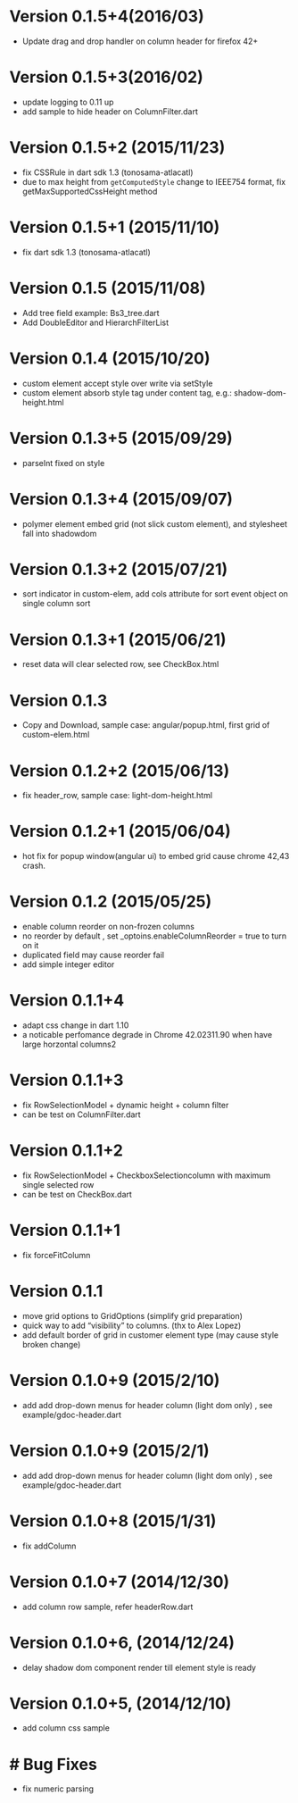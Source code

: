 # Version 0.1.5+4(2016/03)
- Update drag and drop handler on column header for firefox 42+

# Version 0.1.5+3(2016/02)
- update logging to 0.11 up
- add sample to hide header on ColumnFilter.dart

# Version 0.1.5+2 (2015/11/23)
- fix CSSRule in dart sdk 1.3 (tonosama-atlacatl)
- due to max height from `getComputedStyle` change to IEEE754 format, fix getMaxSupportedCssHeight method


# Version 0.1.5+1 (2015/11/10)

- fix dart sdk 1.3 (tonosama-atlacatl)

# Version 0.1.5 (2015/11/08)

- Add tree field example: Bs3_tree.dart
- Add DoubleEditor and HierarchFilterList


# Version 0.1.4 (2015/10/20)

- custom element accept style over write via setStyle
- custom element absorb style tag under content tag, e.g.: shadow-dom-height.html



# Version 0.1.3+5 (2015/09/29)

- parseInt fixed on style


# Version 0.1.3+4 (2015/09/07)

- polymer element embed grid (not slick custom element), and stylesheet fall into shadowdom


# Version 0.1.3+2 (2015/07/21)

- sort indicator in custom-elem, add cols attribute for sort event object on single column sort

# Version 0.1.3+1 (2015/06/21)

- reset data will clear selected row, see CheckBox.html

# Version 0.1.3

- Copy and Download, sample case: angular/popup.html, first grid of custom-elem.html

# Version 0.1.2+2 (2015/06/13)

- fix header_row, sample case: light-dom-height.html


# Version 0.1.2+1 (2015/06/04)
- hot fix for popup window(angular ui) to embed grid cause chrome 42,43 crash.


# Version 0.1.2 (2015/05/25)

- enable column reorder on non-frozen columns
- no reorder by default , set _optoins.enableColumnReorder = true to turn on it
- duplicated field may cause reorder fail
- add simple integer editor

# Version 0.1.1+4

- adapt css change in dart 1.10
- a noticable perfomance degrade in Chrome 42.02311.90 when have large horzontal columns2

# Version 0.1.1+3

- fix RowSelectionModel + dynamic height + column filter
- can be test on ColumnFilter.dart

# Version 0.1.1+2

- fix RowSelectionModel + CheckboxSelectioncolumn with maximum single selected row
- can be test on CheckBox.dart

# Version 0.1.1+1

- fix forceFitColumn

# Version 0.1.1

- move grid options to GridOptions (simplify grid preparation)
- quick way to add “visibility” to columns. (thx to Alex Lopez)
- add default border of grid in customer element type (may cause style broken change)

# Version 0.1.0+9 (2015/2/10)

- add add drop-down menus for header column (light dom only) , see example/gdoc-header.dart

# Version 0.1.0+9 (2015/2/1)

- add add drop-down menus for header column (light dom only) , see example/gdoc-header.dart

# Version 0.1.0+8 (2015/1/31)

- fix addColumn

# Version 0.1.0+7 (2014/12/30)

- add column row sample, refer headerRow.dart

# Version 0.1.0+6, (2014/12/24)

- delay shadow dom component render till element style is ready

# Version 0.1.0+5, (2014/12/10)

- add column css sample

# # Bug Fixes

- fix numeric parsing
